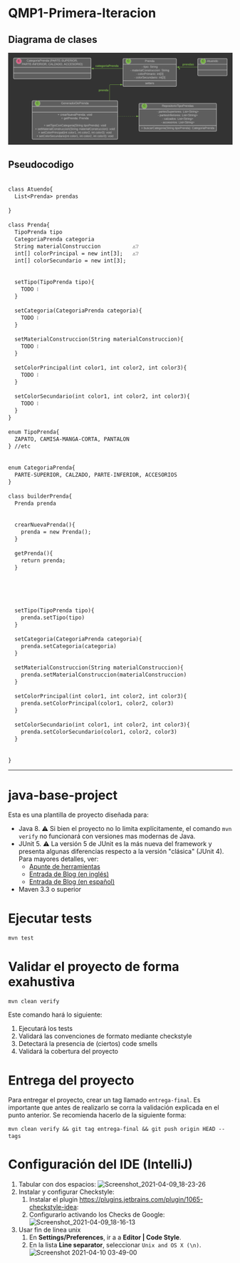 # QMP1-Primera-Iteracion

## Diagrama de clases

<p align="center"> 
<img src="QMP1-Primera-Iteracion.png">
</p>


## Pseudocodigo

~~~

class Atuendo{
  List<Prenda> prendas
  
}

class Prenda{
  TipoPrenda tipo
  CategoriaPrenda categoria
  String materialConstruccion          ⚠️❔
  int[] colorPrincipal = new int[3];   ⚠️❔
  int[] colorSecundario = new int[3];
  
  
  setTipo(TipoPrenda tipo){
    TODO ❕
  }
  
  setCategoria(CategoriaPrenda categoria){
    TODO ❕
  }
  
  setMaterialConstruccion(String materialConstruccion){
    TODO ❕
  }
  
  setColorPrincipal(int color1, int color2, int color3){
    TODO ❕
  }
  
  setColorSecundario(int color1, int color2, int color3){
    TODO ❕
  }
}

enum TipoPrenda{
  ZAPATO, CAMISA-MANGA-CORTA, PANTALON
} //etc


enum CategoriaPrenda{
  PARTE-SUPERIOR, CALZADO, PARTE-INFERIOR, ACCESORIOS
}

class builderPrenda{
  Prenda prenda
  
  
  crearNuevaPrenda(){
    prenda = new Prenda();
  }
  
  getPrenda(){
    return prenda;
  }
  
  
  
  
  
  setTipo(TipoPrenda tipo){
    prenda.setTipo(tipo)
  }
  
  setCategoria(CategoriaPrenda categoria){
    prenda.setCategoria(categoria)
  }
  
  setMaterialConstruccion(String materialConstruccion){
    prenda.setMaterialConstruccion(materialConstruccion)
  }
  
  setColorPrincipal(int color1, int color2, int color3){
    prenda.setColorPrincipal(color1, color2, color3)
  }
  
  setColorSecundario(int color1, int color2, int color3){
    prenda.setColorSecundario(color1, color2, color3)
  }
  

}

~~~

---

# java-base-project

Esta es una plantilla de proyecto diseñada para: 

* Java 8. :warning: Si bien el proyecto no lo limita explícitamente, el comando `mvn verify` no funcionará con versiones mas modernas de Java. 
* JUnit 5. :warning: La versión 5 de JUnit es la más nueva del framework y presenta algunas diferencias respecto a la versión "clásica" (JUnit 4). Para mayores detalles, ver: 
  *  [Apunte de herramientas](https://docs.google.com/document/d/1VYBey56M0UU6C0689hAClAvF9ILE6E7nKIuOqrRJnWQ/edit#heading=h.dnwhvummp994)
  *  [Entrada de Blog (en inglés)](https://www.baeldung.com/junit-5-migration) 
  *  [Entrada de Blog (en español)](https://www.paradigmadigital.com/dev/nos-espera-junit-5/)
* Maven 3.3 o superior

# Ejecutar tests

```
mvn test
```

# Validar el proyecto de forma exahustiva

```
mvn clean verify
```

Este comando hará lo siguiente:

 1. Ejecutará los tests
 2. Validará las convenciones de formato mediante checkstyle
 3. Detectará la presencia de (ciertos) code smells
 4. Validará la cobertura del proyecto

# Entrega del proyecto

Para entregar el proyecto, crear un tag llamado `entrega-final`. Es importante que antes de realizarlo se corra la validación
explicada en el punto anterior. Se recomienda hacerlo de la siguiente forma:

```
mvn clean verify && git tag entrega-final && git push origin HEAD --tags
```

# Configuración del IDE (IntelliJ)

 1. Tabular con dos espacios: ![Screenshot_2021-04-09_18-23-26](https://user-images.githubusercontent.com/677436/114242543-73e1fe00-9961-11eb-9a61-7e34be9fb8de.png)
 2. Instalar y configurar Checkstyle:
    1. Instalar el plugin https://plugins.jetbrains.com/plugin/1065-checkstyle-idea:
    2. Configurarlo activando los Checks de Google: ![Screenshot_2021-04-09_18-16-13](https://user-images.githubusercontent.com/677436/114242548-75132b00-9961-11eb-972e-28e6e1412979.png)
 3. Usar fin de linea unix
    1. En **Settings/Preferences**, ir a a **Editor | Code Style**.
    2. En la lista **Line separator**, seleccionar `Unix and OS X (\n)`.
 ![Screenshot 2021-04-10 03-49-00](https://user-images.githubusercontent.com/11875266/114260872-c6490c00-99ad-11eb-838f-022acc1903f4.png)

